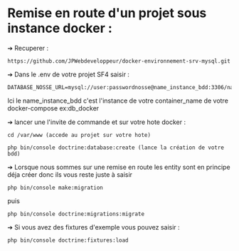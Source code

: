 # Remise en route d'un projet sous instance docker :

➔ Recuperer :

```
https://github.com/JPWebdeveloppeur/docker-environnement-srv-mysql.git
```

➔ Dans le .env de votre projet SF4 saisir :
    
```
DATABASE_NOSSE_URL=mysql://user:passwordnosse@name_instance_bdd:3306/name_database
```

Ici le name_instance_bdd c'est l'instance de votre container_name de votre docker-compose ex:db_docker

➔ lancer une l'invite de commande et sur votre hote docker :
	
```
cd /var/www (accede au projet sur votre hote)
```
```
php bin/console doctrine:database:create (lance la création de votre bdd)
```

➔ Lorsque nous sommes sur une remise en route les entity sont en principe déja créer donc ils vous reste juste à saisir
```
php bin/console make:migration
```
puis 
```
php bin/console doctrine:migrations:migrate
```
➔ Si vous avez des fixtures d'exemple vous pouvez saisir :
```
php bin/console doctrine:fixtures:load
```
